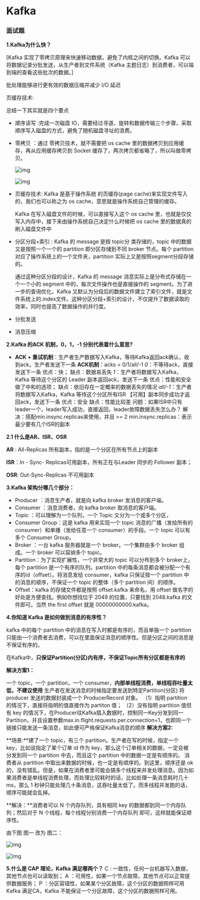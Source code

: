 # Kafka

### 面试题

**1.Kafka为什么快？**

[Kafka 实现了零拷贝原理来快速移动数据，避免了内核之间的切换。Kafka 可以将数据记录分批发送，从生产者到文件系统（Kafka 主题日志）到消费者，可以端到端的查看这些批次的数据。]

批处理能够进行更有效的数据压缩并减少 I/O 延迟

页缓存技术:

总结一下其实就是四个要点

- 顺序读写 :完成一次磁盘 IO，需要经过寻道、旋转和数据传输三个步骤，采取顺序写入磁盘的方式，避免了随机磁盘寻址的浪费。 

- 零拷贝 ：通过 零拷贝技术，就不需要把 os cache 里的数据拷贝到应用缓存，再从应用缓存拷贝到 Socket 缓存了，两次拷贝都省略了，所以叫做零拷贝。

  ![img](kafka.assets/948c0287f602ec9e05797998fe07f3ec.png)

  ![img](kafka.assets/f79e09f1165a36e9186aeef9538623f9.png)

- 页缓存技术: Kafka 是基于操作系统 的页缓存(page cache)来实现文件写入的，我们也可以称之为 os cache，意思就是操作系统自己管理的缓存。

  Kafka 在写入磁盘文件的时候，可以直接写入这个 os cache 里，也就是仅仅写入内存中，接下来由操作系统自己决定什么时候把 os cache 里的数据真的刷入磁盘文件中

- 分区分段+索引 : Kafka 的 message 是按 topic分 类存储的，topic 中的数据又是按照一个一个的 partition 即分区存储到不同 broker 节点。每个 partition 对应了操作系统上的一个文件夹，partition 实际上又是按照segment分段存储的。

  通过这种分区分段的设计，Kafka 的 message 消息实际上是分布式存储在一个一个小的 segment 中的，每次文件操作也是直接操作的 segment。为了进一步的查询优化，Kafka 又默认为分段后的数据文件建立了索引文件，就是文件系统上的.index文件。这种分区分段+索引的设计，不仅提升了数据读取的效率，同时也提高了数据操作的并行度。

- 分批发送

- 消息压缩

  

**2.Kafka 的ACK 机制，0，1，-1 分别代表着什么意思?**

- **ACK + 重试机制**：生产者生产数据写入Kafka，等待Kafka返回ack确认，收到ack，生产者发送下一条
   **ACK机制**：acks = 0/1/all/-1
   *0*：不等待ack，直接发送下一条
   优点：快；
   缺点：数据易丢失
   *1*：生产者将数据写入Kafka，Kafka 等待这个分区的 Leader 副本返回ack，发送下一条
   优点：性能和安全做了中和的选项；
   缺点：依旧存在一定概率的数据丢失的情况
   *all/-1*：生产者将数据写入Kafka，Kafka 等待这个分区所有ISR 【可用】副本同步成功才返回ack，发送下一条
   优点：安全
   缺点：性能比较差
   问题：如果ISR中只有leader一个，leader写入成功，直接返回，leader故障数据丢失怎么办？
   解决：搭配min.insync.replicas来使用，并且 >= 2
   min.insync.replicas：表示最少要有几个ISR的副本

**2.1 什么是AR、ISR、OSR**

**AR** : All-Replicas 所有副本，指的是一个分区在所有节点上的副本

**ISR**：In - Sync- Replicas可用副本，所有正在与Leader 同步的 Follower 副本；

**OSR**: Out-Sync-Replicas 不可用副本

**3.Kafka 架构分哪几个部分：**

- Producer ：消息生产者，就是向 kafka broker 发消息的客户端。
- Consumer ：消息消费者，向 kafka broker 取消息的客户端。
- Topic ：可以理解为一个队列，一个 Topic 又分为一个或多个分区，
- Consumer Group：这是 kafka 用来实现一个 topic 消息的广播（发给所有的 consumer）和单播（发给任意一个 consumer）的手段。一个 topic 可以有多个 Consumer Group。
- Broker ：一台 kafka 服务器就是一个 broker。一个集群由多个 broker 组成。一个 broker 可以容纳多个 topic。
- Partition：为了实现扩展性，一个非常大的 topic 可以分布到多个 broker上，每个 partition 是一个有序的队列。partition 中的每条消息都会被分配一个有序的id（offset）。将消息发给 consumer，kafka 只保证按一个 partition 中的消息的顺序，不保证一个 topic 的整体（多个 partition 间）的顺序。
- Offset：kafka 的存储文件都是按照 offset.kafka 来命名，用 offset 做名字的好处是方便查找。例如你想找位于 2049 的位置，只要找到 2048.kafka 的文件即可。当然 the first offset 就是 00000000000.kafka。

**4.你知道 Kafka 是如何做到消息的有序性？**

kafka 中的每个 partition 中的消息在写入时都是有序的，而且单独一个 partition 只能由一个消费者去消费，可以在里面保证消息的顺序性。但是分区之间的消息是不保证有序的。

在Kafka中，**只保证Partition(分区)内有序，不保证Topic所有分区都是有序的**

**解决方案1：**

一个 topic，一个 partition，一个 consumer，**内部单线程消费，单线程吞吐量太低，不建议使用**
生产者在发送消息的时候指定要发送到特定Partition(分区)
将 producer 发送的数据封装成一个 ProducerRecord 对象。
（1）指明 partition 的情况下，直接将指明的值直接作为 partiton 值；
（2）没有指明 partition 值但有 key 的情况下，在Producer往Kafka插入数据时，控制同一Key分发到同一Partition，并且设置参数max.in.flight.requests.per.connection=1，也即同一个链接只能发送一条消息，如此便可严格保证Kafka消息的顺序
**解决方案2:**

**场景:**建了一个 topic，有三个 partition。生产者在写的时候，指定一个 key，比如说指定了某个订单 id 作为 key，那么这个订单相关的数据，一定会被分发到同一个 partition 中去，而且这个 partition 中的数据一定是有顺序的。
消费者从 partition 中取出来数据的时候，也一定是有顺序的。到这里，顺序还是 ok 的，没有错乱。但是，如果在消费者里可能会搞多个线程来并发处理消息。因为如果消费者是单线程消费处理，而处理比较耗时的话，比如处理一条消息耗时几十 ms，那么 1 秒钟只能处理几十条消息，这吞吐量太低了。而多线程并发跑的话，顺序可能就会乱掉。

**解决：**消费者可以 N 个内存队列，具有相同 key 的数据都到同一个内存队列；然后对于 N 个线程，每个线程分别消费一个内存队列 即可，这样就能保证顺序性。

由下图 图一 改为 图二：

![img](kafka.assets/d75e26f8f38c43a5b451234b00602159.png)

![img](kafka.assets/92486d880e52437789b3207ae2d2c14a.png)

**5.什么是 CAP 理论，Kafka 满足哪两个？**
 C : 一致性，任何一台机器写入数据，其他节点也可以读取到；
 A ：可用性，如果一个节点故障，其他节点可以正常提供数据服务；
 P ：分区容错性，如果某个分区故障，这个分区的数据照样可用
 Kafka 满足CA，Kafka 不能保证一个分区故障，这个分区的数据照样可用。
